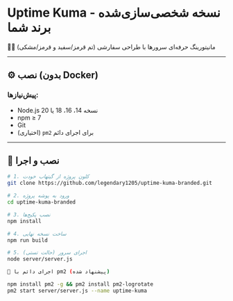 # Uptime Kuma - نسخه شخصی‌سازی‌شده برند شما

👨‍💻 مانیتورینگ حرفه‌ای سرورها با طراحی سفارشی (تم قرمز/سفید و قرمز/مشکی)

---

## ⚙️ نصب (بدون Docker)

### پیش‌نیازها:

- Node.js نسخه 14، 16، 18 یا 20
- npm ≥ 7
- Git
- (اختیاری) `pm2` برای اجرای دائم

---

## 🚀 نصب و اجرا

```bash
# 1. کلون پروژه از گیتهاب خودت
git clone https://github.com/legendary1205/uptime-kuma-branded.git

# 2. ورود به پوشه پروژه
cd uptime-kuma-branded

# 3. نصب پکیج‌ها
npm install

# 4. ساخت نسخه نهایی
npm run build

# 5. اجرای سرور (حالت تستی)
node server/server.js

🧲 اجرای دائم با pm2 (پیشنهاد شده)

npm install pm2 -g && pm2 install pm2-logrotate
pm2 start server/server.js --name uptime-kuma
